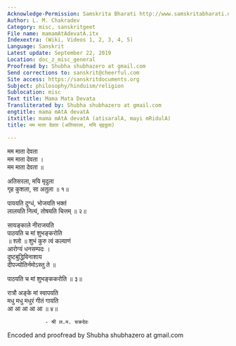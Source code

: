 ```yaml
---
Acknowledge-Permission: Samskrita Bharati http://www.samskritabharati.org/
Author: L. M. Chakradev
Category: misc, sanskritgeet
File name: mamamAtAdevatA.itx
Indexextra: (Wiki, Videos 1, 2, 3, 4, 5)
Language: Sanskrit
Latest update: September 22, 2019
Location: doc_z_misc_general
Proofread by: Shubha shubhazero at gmail.com
Send corrections to: sanskrit@cheerful.com
Site access: https://sanskritdocuments.org
Subject: philosophy/hinduism/religion
Sublocation: misc
Text title: Mama Mata Devata
Transliterated by: Shubha shubhazero at gmail.com
engtitle: mama mAtA devatA
itxtitle: mama mAtA devatA (atisaralA, mayi mRidulA)
title: मम माता देवता (अतिसरला, मयि मृइदुला)

---
```

  
 मम माता देवता   
मम माता देवता ।  
मम माता देवता ॥  
  
अतिसरला, मयि मृदुला  
गृह कुशला, सा अतुला ॥ १॥  
  
पाययति दुग्धं, भोजयति भक्तं  
लालयति नित्यं, तोषयति चित्तम् ॥ २॥  
  
सायङ्काले नीराजयति  
पाठयति च मां शुभङ्करोति  
॥ श्लो ॥ शुभं कुरु त्वं कल्याणं  
आरोग्यं धनसम्पदः ।  
दुष्टबुद्धिविनाशाय  
दीपज्योतिर्नमोऽस्तु ते ॥  
  
पाठयति च मां शुभङ्ककरोति ॥ ३॥  
  
रात्रौ अङ्के मां स्वापयति  
मधु मधु मधुरं गीतं गायति  
आ आ आ आ आ ॥ ४॥  
  
                - श्री ल.म. चक्रदेवः  
  
Encoded and proofread by Shubha shubhazero at gmail.com   
  
